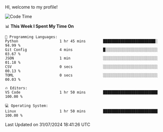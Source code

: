 HI, welcome to my profile!
<!--START_SECTION:waka-->
![Code Time](http://img.shields.io/badge/Code%20Time-1%2C867%20hrs%2018%20mins-blue)

📊 **This Week I Spent My Time On** 

```text
💬 Programming Languages: 
Python                   1 hr 45 mins        ████████████████████████░   94.99 % 
Git Config               4 mins              █░░░░░░░░░░░░░░░░░░░░░░░░   03.67 % 
JSON                     1 min               ░░░░░░░░░░░░░░░░░░░░░░░░░   01.18 % 
CSV                      0 secs              ░░░░░░░░░░░░░░░░░░░░░░░░░   00.13 % 
TOML                     0 secs              ░░░░░░░░░░░░░░░░░░░░░░░░░   00.03 % 

🔥 Editors: 
VS Code                  1 hr 50 mins        █████████████████████████   100.00 % 

💻 Operating System: 
Linux                    1 hr 50 mins        █████████████████████████   100.00 % 
```


 Last Updated on 31/07/2024 18:41:26 UTC
<!--END_SECTION:waka-->
